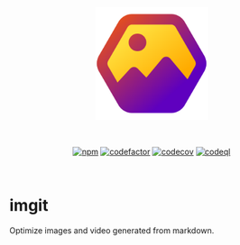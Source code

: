 <p align="center">
  <a href="https://imgit.dev" target="_blank" rel="noopener noreferrer">
    <img width="200" src="https://raw.githubusercontent.com/Elringus/Imgit/main/.github/logo.svg" alt="imgit logo">
  </a>
</p>
<br/>
<p align="center">
  <a href="https://www.npmjs.com/package/imgit"><img src="https://img.shields.io/npm/v/imgit" alt="npm"></a>
  <a href="https://codefactor.io/repository/github/elringus/Bootsharp/overview/main"><img src="https://codefactor.io/repository/github/elringus/bootsharp/badge/main" alt="codefactor"></a>
  <a href="https://codecov.io/gh/Elringus/Bootsharp"><img src="https://codecov.io/gh/Elringus/Bootsharp/branch/main/graph/badge.svg?token=AAhei51ETt" alt="codecov"></a>
  <a href="https://github.com/Elringus/Bootsharp/actions/workflows/codeql.yml"><img src="https://github.com/Elringus/Bootsharp/actions/workflows/codeql.yml/badge.svg" alt="codeql"></a>
</p>
<br/>

# imgit

Optimize images and video generated from markdown.
